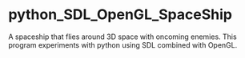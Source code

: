 # python_SDL_OpenGL_SpaceShip
A spaceship that flies around 3D space with oncoming enemies. This program experiments with python using SDL combined with OpenGL.
